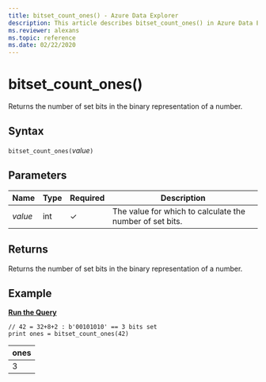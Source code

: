 ```yaml
---
title: bitset_count_ones() - Azure Data Explorer
description: This article describes bitset_count_ones() in Azure Data Explorer.
ms.reviewer: alexans
ms.topic: reference
ms.date: 02/22/2020
---
```

# bitset_count_ones()

Returns the number of set bits in the binary representation of a number.

## Syntax

`bitset_count_ones(`*value*`)`

## Parameters

| Name | Type | Required | Description |
|--|--|--|--|
| *value* | int | &check; | The value for which to calculate the number of set bits. |

## Returns

Returns the number of set bits in the binary representation of a number.

## Example

[**Run the Query**](https://dataexplorer.azure.com/clusters/help/databases/Samples?query=H4sIAAAAAAAAA9PXVzAxUrBVMDbSttA2UrBSSFI3MDAEQ3UFW6C4QlJmSbFCcWoJL1dBUWZeiUJ+XmoxUANIOLUkPjm/NK8kHiSmYWKkCQAj0l10TgAAAA==)

```kusto
// 42 = 32+8+2 : b'00101010' == 3 bits set
print ones = bitset_count_ones(42) 
```

|ones|
|---|
|3|
